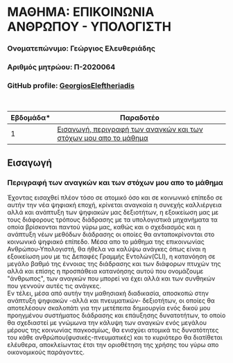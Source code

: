 # ΜΑΘΗΜΑ: ΕΠΙΚΟΙΝΩΝΙΑ ΑΝΘΡΩΠΟΥ - ΥΠΟΛΟΓΙΣΤΗ

### Ονοματεπώνυμο: Γεώργιος Ελευθεριάδης 
### Αριθμός μητρώου: Π-2020064
### GitHub profile: [GeorgiosEleftheriadis](https://github.com/GeorgiosEleftheriadis)
<br />

| Εβδομάδα* | Παραδοτέο |
| --- | --- |
| 1 | [Εισαγωγή, περιγραφή των αναγκών και των στόχων μου απο το μάθημα](#εισαγωγή) | 




## Εισαγωγή
### Περιγραφή των αναγκών και των στόχων μου απο το μάθημα
Έχοντας εισαχθεί πλέον τόσο σε ατομικό όσο και σε κοινωνικό επίπεδο σε αυτήν την νέα ψηφιακή εποχή, κρίνεται αναγκαία η συνεχής καλλιέργεια αλλά και ανάπτυξη των ψηφιακών μας δεξιοτήτων, η εξοικείωση μας με τους διάφορους τρόπους διάδρασης με τα υπολογιστικά μηχανήματα τα οποία βρίσκονται παντού γύρω μας, καθώς και ο σχεδιασμός και η ανάπτυξη νέων μεθόδων διάδρασης οι οποίες θα ανταποκρίνονται στο κοινωνικό ψηφιακό επίπεδο. Μέσα απο το μάθημα της επικοινωνίας Ανθρώπου-Υπολογιστή, θα ήθελα να καλύψω ανάγκες όπως είναι η εξοικείωση μου με τις Δεπαφές Γραμμής Εντολών(CLI), η κατανόηση σε μεγάλο βαθμό της έννοιας της διάδρασης και των διάφορων πτυχών της αλλά και επίσης η προσπάθεια κατανόησης αυτού που ονομάζουμε "άνθρωπος", των αναγκών που μπορεί να έχει αλλά και των συνθηκών που γεννούν αυτές τις ανάγκες. <br />
Εν τέλει, μέσα από αυτήν την μαθησιακή διαδικασία, αποσκοπώ στην ανάπτυξη ψηφιακών -αλλά και πνευματικών- δεξιοτήτων, οι οποίες θα αποτελέσουν σκαλοπάτι για την μετέπειτα δημιουργία ενός δικού μου προηγμένου συστήματος διάδρασης και επάυξησης δυνατοτήτων, το οποίο θα σχεδιαστεί με γνώμωνα την κάλυψη των αναγκών ενός μεγάλου μέρους της κοινωνίας παγκοσμίως, θα ενισχύει ατομικά τις δυνατότητες του κάθε ανθρώπου(φυσικές-πνευματικές) και το κυριότερο θα διατίθεται ελέυθερα, αποκλείωντας έτσι την οριοθέτηση της χρήσης του γύρω απο οικονομικούς παράγοντες.
